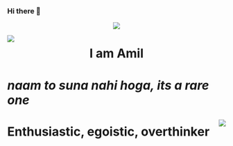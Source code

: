 ### Hi there 👋
<div align=center><img align=center src="https://media.giphy.com/media/WsvbZxS6Se8wAa41p2/giphy.gif"></div>
<p style="display:block">
  <img align=left src="https://media.giphy.com/media/SFRLNAQkWfRHIMNC3A/giphy.gif" />
  <h1 align=center>I am Amil<h1>
  <p height=7%><i>naam to suna nahi hoga, its a rare one</i></p?
</p>
<p display=block>
  <img align= right src="https://media.giphy.com/media/W63CLeKr6wXIOpbDdA/giphy.gif" /> 
  <h1>Enthusiastic, egoistic, overthinker</h1>
</p>

<!--
**Amil-Gupta/Amil-Gupta** is a ✨ _special_ ✨ repository because its `README.md` (this file) appears on your GitHub profile.

Here are some ideas to get you started:

- 🔭 I’m currently working on ...
- 🌱 I’m currently learning ...
- 👯 I’m looking to collaborate on ...
- 🤔 I’m looking for help with ...
- 💬 Ask me about ...
- 📫 How to reach me: ...
- 😄 Pronouns: ...
- ⚡ Fun fact: ...
-->
